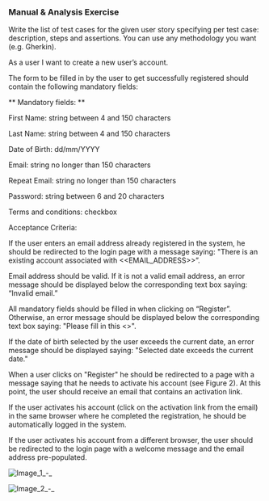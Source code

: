 ### Manual & Analysis Exercise

Write the list of test cases for the given user story specifying per test case: description, steps and assertions. You can use any methodology you want (e.g. Gherkin).

As a user I want to create a new user’s account.

The form to be filled in by the user to get successfully registered should contain the following mandatory fields:

** Mandatory fields: **

First Name: string between 4 and 150 characters

Last Name: string between 4 and 150 characters

Date of Birth: dd/mm/YYYY

Email: string no longer than 150 characters

Repeat Email: string no longer than 150 characters

Password: string between 6 and 20 characters

Terms and conditions: checkbox

Acceptance Criteria:

If the user enters an email address already registered in the system, he should be redirected to the login page with a message saying: "There is an existing account associated with <<EMAIL_ADDRESS>>”.

Email address should be valid. If it is not a valid email address, an error message should be displayed below the corresponding text box saying: “Invalid email.”

All mandatory fields should be filled in when clicking on “Register”. Otherwise, an error message should be displayed below the corresponding text box saying: "Please fill in this <<FIELD>>".

If the date of birth selected by the user exceeds the current date, an error message should be displayed saying: "Selected date exceeds the current date."

When a user clicks on "Register" he should be redirected to a page with a message saying that he needs to activate his account (see Figure 2). At this point, the user should receive an email that contains an activation link.

If the user activates his account (click on the activation link from the email) in the same browser where he completed the registration, he should be automatically logged in the system.

If the user activates his account from a different browser, the user should be redirected to the login page with a welcome message and the email address pre-populated.



![Image_1_-_](https://github.com/Flora-San/FullstackQAEngineer/assets/115896303/69758850-68ba-46ce-b54b-9ad86a1a3cfc)

![Image_2_-_](https://github.com/Flora-San/FullstackQAEngineer/assets/115896303/412ff9e5-9cbd-4416-91d8-cd1383c772b5)

